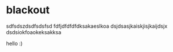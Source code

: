 # blackout
sdfsdszdsdfsdsfsd
fdfjdfdfdfdksakaeslkoa
dsjdsasjkaiskjisjkaijdsjx
dsdsiokfoaokeksakksa

hello :)
